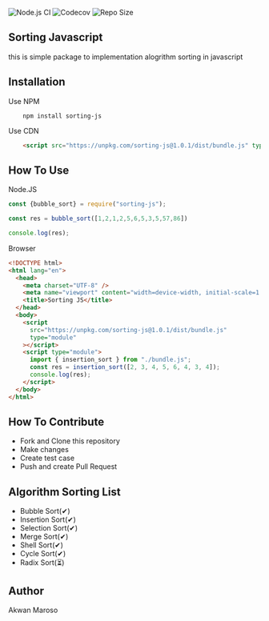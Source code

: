 ![Node.js CI](https://github.com/akwanmaroso/sorting-js/workflows/Node.js%20CI/badge.svg?branch=master) ![Codecov](https://img.shields.io/codecov/c/github/akwanmaroso/sorting-js?style=flat-square) ![Repo Size](https://img.shields.io/github/repo-size/akwanmaroso/sorting-js)

## Sorting Javascript

this is simple package to implementation alogrithm sorting in javascript

## Installation

Use NPM

```shell
    npm install sorting-js
```

Use CDN

```html
    <script src="https://unpkg.com/sorting-js@1.0.1/dist/bundle.js" type="module"></script>
```

## How To Use

Node.JS

```js
const {bubble_sort} = require("sorting-js");

const res = bubble_sort([1,2,1,2,5,6,5,3,5,57,86])

console.log(res);
```

Browser

```html
<!DOCTYPE html>
<html lang="en">
  <head>
    <meta charset="UTF-8" />
    <meta name="viewport" content="width=device-width, initial-scale=1.0" />
    <title>Sorting JS</title>
  </head>
  <body>
    <script
      src="https://unpkg.com/sorting-js@1.0.1/dist/bundle.js"
      type="module"
    ></script>
    <script type="module">
      import { insertion_sort } from "./bundle.js";
      const res = insertion_sort([2, 3, 4, 5, 6, 4, 3, 4]);
      console.log(res);
    </script>
  </body>
</html>
```

## How To Contribute

- Fork and Clone this repository
- Make changes
- Create test case
- Push and create Pull Request

## Algorithm Sorting List

- Bubble Sort(✔)
- Insertion Sort(✔)
- Selection Sort(✔)
- Merge Sort(✔)
- Shell Sort(✔)
- Cycle Sort(✔)
- Radix Sort(⏳)

## Author

Akwan Maroso
